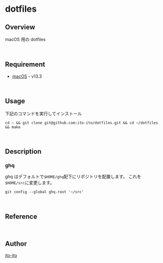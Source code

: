 # dotfiles

<!-- イメージ等あればここに -->

## Overview

<!-- 概要はここに -->

macOS 用の dotfiles

&emsp;

## Requirement

<!-- 環境や、必要なライブラリなどはここに -->

- [macOS](https://www.apple.com/jp/macos/ventura/) - v13.3

&emsp;

## Usage

<!-- 使い方はここに -->

下記のコマンドを実行してインストール

```shell
cd ~ && git clone git@github.com:ito-ito/dotfiles.git && cd ~/dotfiles && make
```

&emsp;

## Description

<!-- より詳細な説明や使い方について -->

### ghq

ghq はデフォルトで`$HOME/ghq`配下にリポジトリを配置します。
これを`$HOME/src`に変更します。

```shell
git config --global ghq.root '~/src'
```

&emsp;

## Reference

<!-- 参考URLがあればここに -->

&emsp;

## Author

[ito-ito](https://github.com/ito-ito)
